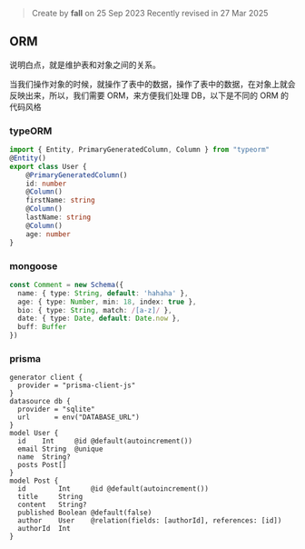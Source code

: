 > Create by **fall** on 25 Sep 2023
> Recently revised in 27 Mar 2025

## ORM

说明白点，就是维护表和对象之间的关系。

当我们操作对象的时候，就操作了表中的数据，操作了表中的数据，在对象上就会反映出来，所以，我们需要 ORM，来方便我们处理 DB，以下是不同的 ORM 的代码风格

### typeORM

```ts
import { Entity, PrimaryGeneratedColumn, Column } from "typeorm"
@Entity()
export class User {
    @PrimaryGeneratedColumn()
    id: number
    @Column()
    firstName: string
    @Column()
    lastName: string
    @Column()
    age: number
}
```

### mongoose

```ts
const Comment = new Schema({
  name: { type: String, default: 'hahaha' },
  age: { type: Number, min: 18, index: true },
  bio: { type: String, match: /[a-z]/ },
  date: { type: Date, default: Date.now },
  buff: Buffer
})
```

### prisma

```prisma
generator client {
  provider = "prisma-client-js"
}
datasource db {
  provider = "sqlite"
  url      = env("DATABASE_URL")
}
model User {
  id    Int     @id @default(autoincrement())
  email String  @unique
  name  String?
  posts Post[]
}
model Post {
  id        Int     @id @default(autoincrement())
  title     String
  content   String?
  published Boolean @default(false)
  author    User    @relation(fields: [authorId], references: [id])
  authorId  Int
}
```

